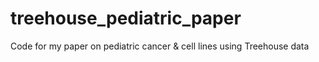 # treehouse_pediatric_paper
Code for my paper on pediatric cancer &amp; cell lines using Treehouse data
